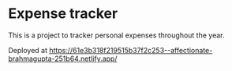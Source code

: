# Expense tracker

This is a project to tracker personal expenses throughout the year.

Deployed at https://61e3b318f219515b37f2c253--affectionate-brahmagupta-251b64.netlify.app/

